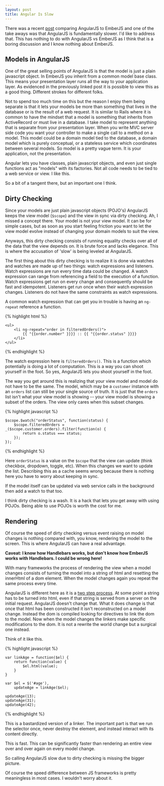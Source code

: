 ```yaml
---
layout: post
title: Angular Is Slow
---
```


There was a recent [post](http://eviltrout.com/2013/06/15/ember-vs-angular.html) comparing AngularJS to EmberJS and one of the take aways was that AngularJS is fundamentally slower.  I'd like to address that.  This has nothing to do with AngularJS vs EmberJS as I think that is a boring discussion and I know nothing about EmberJS.

Models in AngularJS
---

One of the great selling points of AngularJS is that the model is just a plain javascript object.  In EmberJS you inherit from a common model base class.  This means your presentation layer runs all the way to your application layer.  As evidenced in the previously linked post it is possible to view this as a good thing.  Different strokes for different folks.

Not to spend too much time on this but the reason I enjoy them being separate is that it lets your models be more than something that lives in the database or is the result of a web request.  It is similar to Rails where it is common to have the mindset that a model is something that inherits from ActiveRecord or must live in a database.  I take model to represent anything that is separate from your presentation layer.  When you write MVC server side code you want your controller to make a single call to a method on a model.  This model could be a domain model tied to the database, a domain model which is purely conceptual, or a stateless service which coordinates between several models.  So model is a pretty vague term.  It is your application, not the presentation.

Angular lets you have classes, plain javascript objects, and even just single functions act as "models" with its factories.  Not all code needs to be tied to a web service or view.  I like this.

So a bit of a tangent there, but an important one I think.

Dirty Checking
---

Since your models are just plain javascript objects (POJO's) AngularJS keeps the view model (`$scope`) and the view in sync via dirty checking.  Ah, I missed a concept there.  Your model is not your view model.  It can be for simple cases, but as soon as you start feeling friction you want to let the view model evolve instead of changing your domain models to suit the view.

Anyways, this dirty checking consists of running equality checks over all of the data that the view depends on.  It is brute force and lacks  elegance.  This is where the accusation of 'slow' is being leveled at AngularJS.

The first thing about this dirty checking is to realize it is done via watches and watches are made up of two things: watch expressions and listeners.  Watch expressions are run every time data could be changed.  A watch expression can range from referencing a field to the execution of a function.  Watch expressions get run on every change and consequently should be fast and idempotent.  Listeners get run once when their watch expression changes.  Listeners do not have the same constraints as watch expressions.

A common watch expression that can get you in trouble is having an `ng-repeat` reference a function.

{% highlight html %}

    <ul>
        <li ng-repeat="order in filteredOrders()">
            {{ "{{order.number" }}}} :: {{ "{{order.status" }}}}
        </li>
    </ul>

{% endhighlight %}

The watch expression here is `filteredOrders()`.  This is a function which potentially is doing a lot of computation.  This is a way you can shoot yourself in the foot.  So yes, AngularJS lets you shoot yourself in the foot.

The way you get around this is realizing that your view model and model do not have to be the same.  The model, which may be a `customer` instance with an `orders` list can still be your single source of truth.  It is just that the `orders` list isn't what your view model is showing -- your view model is showing a subset of the orders.  The view only cares when this subset changes.

{% highlight javascript %}

    $scope.$watch("orderStatus", function(status) {
        $scope.filteredOrders = _($scope.customer.orders).filter(function(o) {
            return o.status === status;
        });
    });

{% endhighlight %}

Here `orderStatus` is a value on the `$scope` that the view can update (think checkbox, dropdown, toggle, etc).  When this changes we want to update the list.  Describing this as a cache seems wrong because there is nothing here you have to worry about keeping in sync.

If the model itself can be updated via web service calls in the background then add a watch to that too.

I think dirty checking is a wash.  It is a hack that lets you get away with using POJOs.  Being able to use POJOs is worth the cost for me.

Rendering
---

Of course the speed of dirty checking versus event raising on model changes is nothing compared with, you know, rendering the model to the screen.  This is where AngularJS can have a real advantage.

__Caveat:  I know how Handlebars works, but don't know how EmberJS works with Handlebars.  I could be wrong here!__

With many frameworks the process of rendering the view when a model changes consists of turning the model into a string of html and resetting the innerHtml of a dom element.  When the model changes again you repeat the same process every time.

AngularJS is different here as it is a [two step process](http://docs.angularjs.org/guide/compiler).  At some point a string has to be turned into html, even if that string is served from a server on the initial request.  AngularJS doesn't change that.  What it does change is that once that html has been constructed it isn't reconstructed on a model change.  Instead the dom is compiled looking for directives to link the dom to the model.  Now when the model changes the linkers make specific modifications to the dom.  It is not a rewrite the world change but a surgical one instead.

Think of it like this.

{% highlight javascript %}

    var linkAge = function($el) {
        return function(value) {
            $el.html(value);
        }
    }

    var $el = $('#age'),
        updateAge = linkAge($el);

    updateAge(13);
    updateAge(31);
    updateAge(42);

{% endhighlight %}

This is a bastardized version of a linker.  The important part is that we run the selector once, never destroy the element, and instead interact with its content directly.

This is fast.  This can be significantly faster than rendering an entire view over and over again on every model change.

So calling AngularJS slow due to dirty checking is missing the bigger picture.

Of course the speed difference between JS frameworks is pretty meaningless in most cases.  I wouldn't worry about it.